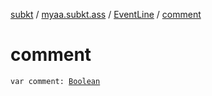 [subkt](../../index.md) / [myaa.subkt.ass](../index.md) / [EventLine](index.md) / [comment](./comment.md)

# comment

`var comment: `[`Boolean`](https://kotlinlang.org/api/latest/jvm/stdlib/kotlin/-boolean/index.html)